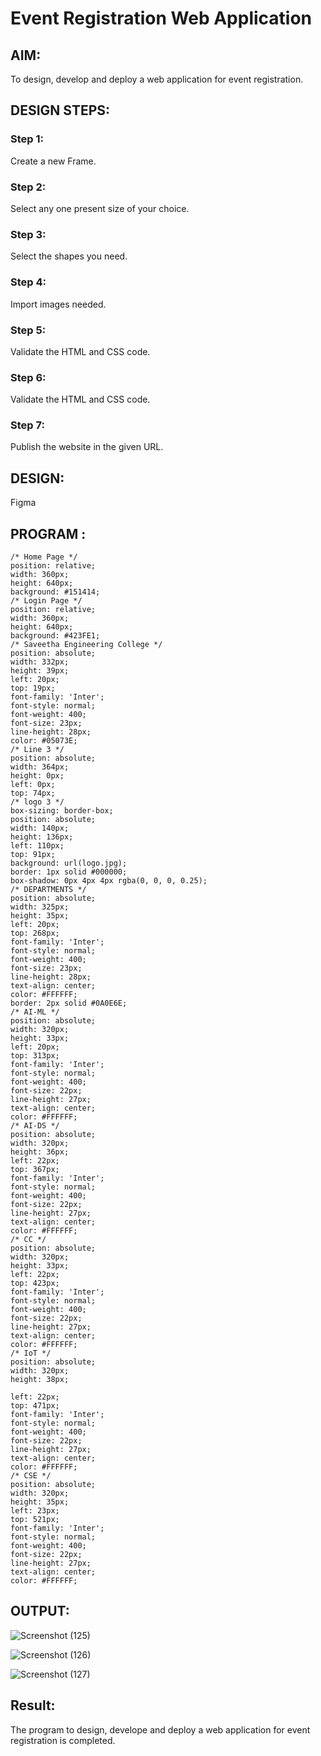 # Event Registration Web Application

## AIM:
To design, develop and deploy a web application for event registration.

## DESIGN STEPS:

### Step 1:

Create a new Frame.

### Step 2:

Select any one present size of your choice.

### Step 3:

Select the shapes you need.


### Step 4:

Import images needed.

### Step 5:

Validate the HTML and CSS code.

### Step 6:

Validate the HTML and CSS code.

### Step 7:

Publish the website in the given URL.


## DESIGN:

Figma

## PROGRAM :
```
/* Home Page */
position: relative;
width: 360px;
height: 640px;
background: #151414;
/* Login Page */
position: relative;
width: 360px;
height: 640px;
background: #423FE1;
/* Saveetha Engineering College */
position: absolute;
width: 332px;
height: 39px;
left: 20px;
top: 19px;
font-family: 'Inter';
font-style: normal;
font-weight: 400;
font-size: 23px;
line-height: 28px;
color: #05073E;
/* Line 3 */
position: absolute;
width: 364px;
height: 0px;
left: 0px;
top: 74px;
/* logo 3 */
box-sizing: border-box;
position: absolute;
width: 140px;
height: 136px;
left: 110px;
top: 91px;
background: url(logo.jpg);
border: 1px solid #000000;
box-shadow: 0px 4px 4px rgba(0, 0, 0, 0.25);
/* DEPARTMENTS */
position: absolute;
width: 325px;
height: 35px;
left: 20px;
top: 268px;
font-family: 'Inter';
font-style: normal;
font-weight: 400;
font-size: 23px;
line-height: 28px;
text-align: center;
color: #FFFFFF;
border: 2px solid #0A0E6E;
/* AI-ML */
position: absolute;
width: 320px;
height: 33px;
left: 20px;
top: 313px;
font-family: 'Inter';
font-style: normal;
font-weight: 400;
font-size: 22px;
line-height: 27px;
text-align: center;
color: #FFFFFF;
/* AI-DS */
position: absolute;
width: 320px;
height: 36px;
left: 22px;
top: 367px;
font-family: 'Inter';
font-style: normal;
font-weight: 400;
font-size: 22px;
line-height: 27px;
text-align: center;
color: #FFFFFF;
/* CC */
position: absolute;
width: 320px;
height: 33px;
left: 22px;
top: 423px;
font-family: 'Inter';
font-style: normal;
font-weight: 400;
font-size: 22px;
line-height: 27px;
text-align: center;
color: #FFFFFF;
/* IoT */
position: absolute;
width: 320px;
height: 38px;

left: 22px;
top: 471px;
font-family: 'Inter';
font-style: normal;
font-weight: 400;
font-size: 22px;
line-height: 27px;
text-align: center;
color: #FFFFFF;
/* CSE */
position: absolute;
width: 320px;
height: 35px;
left: 23px;
top: 521px;
font-family: 'Inter';
font-style: normal;
font-weight: 400;
font-size: 22px;
line-height: 27px;
text-align: center;
color: #FFFFFF;

```

## OUTPUT:

![Screenshot (125)](https://github.com/RESHMA22C/event-registration/assets/147474426/9a3d107c-57c1-4b10-ac93-96da671ef2a9)

![Screenshot (126)](https://github.com/RESHMA22C/event-registration/assets/147474426/62ae1ddf-d95f-4a86-aecf-fb282436dd34)

![Screenshot (127)](https://github.com/RESHMA22C/event-registration/assets/147474426/44e26002-467b-450d-b117-aa50dea3c02f)



## Result:
The program to design, develope and deploy a web application for event registration is
completed.
